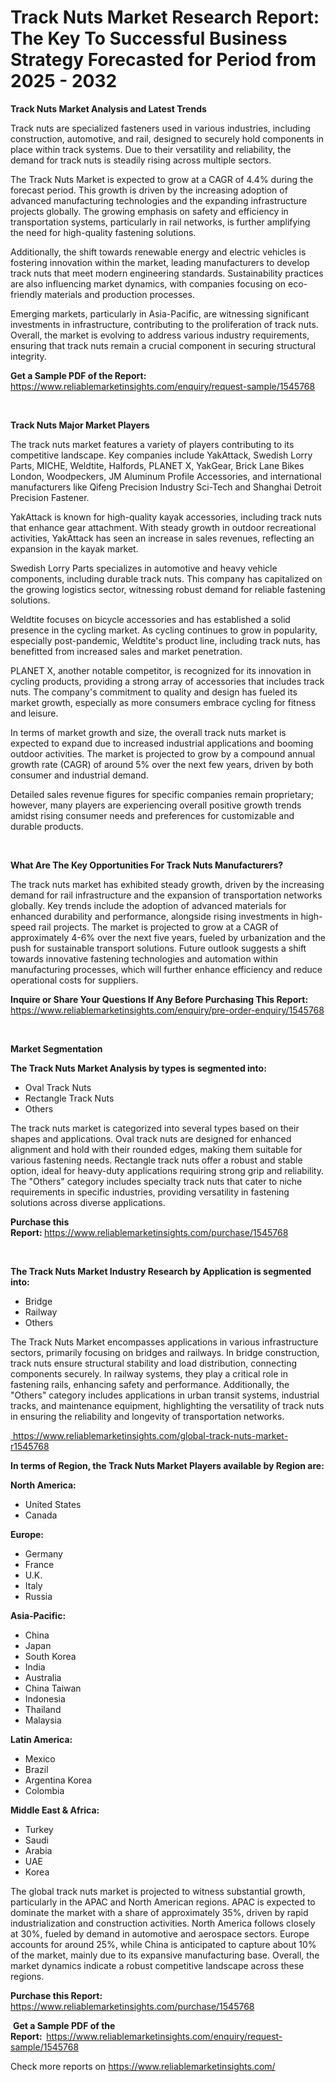 <p><h1>Track Nuts Market Research Report: The Key To Successful Business Strategy Forecasted for Period from 2025 - 2032</h1></p><p><strong>Track Nuts Market Analysis and Latest Trends</strong></p>
<p><p>Track nuts are specialized fasteners used in various industries, including construction, automotive, and rail, designed to securely hold components in place within track systems. Due to their versatility and reliability, the demand for track nuts is steadily rising across multiple sectors.</p><p>The Track Nuts Market is expected to grow at a CAGR of 4.4% during the forecast period. This growth is driven by the increasing adoption of advanced manufacturing technologies and the expanding infrastructure projects globally. The growing emphasis on safety and efficiency in transportation systems, particularly in rail networks, is further amplifying the need for high-quality fastening solutions. </p><p>Additionally, the shift towards renewable energy and electric vehicles is fostering innovation within the market, leading manufacturers to develop track nuts that meet modern engineering standards. Sustainability practices are also influencing market dynamics, with companies focusing on eco-friendly materials and production processes. </p><p>Emerging markets, particularly in Asia-Pacific, are witnessing significant investments in infrastructure, contributing to the proliferation of track nuts. Overall, the market is evolving to address various industry requirements, ensuring that track nuts remain a crucial component in securing structural integrity.</p></p>
<p><strong>Get a Sample PDF of the Report:&nbsp;</strong> <a href="https://www.reliablemarketinsights.com/enquiry/request-sample/1545768?utm_campaign=2010&utm_medium=2&utm_source=Github&utm_content=ia&utm_term=17022025&utm_id=track-nuts">https://www.reliablemarketinsights.com/enquiry/request-sample/1545768</a></p>
<p>&nbsp;</p>
<p><strong>Track Nuts Major Market Players</strong></p>
<p><p>The track nuts market features a variety of players contributing to its competitive landscape. Key companies include YakAttack, Swedish Lorry Parts, MICHE, Weldtite, Halfords, PLANET X, YakGear, Brick Lane Bikes London, Woodpeckers, JM Aluminum Profile Accessories, and international manufacturers like Qifeng Precision Industry Sci-Tech and Shanghai Detroit Precision Fastener.</p><p>YakAttack is known for high-quality kayak accessories, including track nuts that enhance gear attachment. With steady growth in outdoor recreational activities, YakAttack has seen an increase in sales revenues, reflecting an expansion in the kayak market.</p><p>Swedish Lorry Parts specializes in automotive and heavy vehicle components, including durable track nuts. This company has capitalized on the growing logistics sector, witnessing robust demand for reliable fastening solutions. </p><p>Weldtite focuses on bicycle accessories and has established a solid presence in the cycling market. As cycling continues to grow in popularity, especially post-pandemic, Weldtite's product line, including track nuts, has benefitted from increased sales and market penetration.</p><p>PLANET X, another notable competitor, is recognized for its innovation in cycling products, providing a strong array of accessories that includes track nuts. The company's commitment to quality and design has fueled its market growth, especially as more consumers embrace cycling for fitness and leisure.</p><p>In terms of market growth and size, the overall track nuts market is expected to expand due to increased industrial applications and booming outdoor activities. The market is projected to grow by a compound annual growth rate (CAGR) of around 5% over the next few years, driven by both consumer and industrial demand.</p><p>Detailed sales revenue figures for specific companies remain proprietary; however, many players are experiencing overall positive growth trends amidst rising consumer needs and preferences for customizable and durable products.</p></p>
<p>&nbsp;</p>
<p><strong>What Are The Key Opportunities For Track Nuts Manufacturers?</strong></p>
<p><p>The track nuts market has exhibited steady growth, driven by the increasing demand for rail infrastructure and the expansion of transportation networks globally. Key trends include the adoption of advanced materials for enhanced durability and performance, alongside rising investments in high-speed rail projects. The market is projected to grow at a CAGR of approximately 4-6% over the next five years, fueled by urbanization and the push for sustainable transport solutions. Future outlook suggests a shift towards innovative fastening technologies and automation within manufacturing processes, which will further enhance efficiency and reduce operational costs for suppliers.</p></p>
<p><strong>Inquire or Share Your Questions If Any Before Purchasing This Report:</strong> <a href="https://www.reliablemarketinsights.com/enquiry/pre-order-enquiry/1545768?utm_campaign=2010&utm_medium=2&utm_source=Github&utm_content=ia&utm_term=17022025&utm_id=track-nuts">https://www.reliablemarketinsights.com/enquiry/pre-order-enquiry/1545768</a></p>
<p>&nbsp;</p>
<p><strong>Market Segmentation</strong></p>
<p><strong>The Track Nuts Market Analysis by types is segmented into:</strong></p>
<p><ul><li>Oval Track Nuts</li><li>Rectangle Track Nuts</li><li>Others</li></ul></p>
<p><p>The track nuts market is categorized into several types based on their shapes and applications. Oval track nuts are designed for enhanced alignment and hold with their rounded edges, making them suitable for various fastening needs. Rectangle track nuts offer a robust and stable option, ideal for heavy-duty applications requiring strong grip and reliability. The "Others" category includes specialty track nuts that cater to niche requirements in specific industries, providing versatility in fastening solutions across diverse applications.</p></p>
<p><strong>Purchase this Report:&nbsp;</strong><a href="https://www.reliablemarketinsights.com/purchase/1545768?utm_campaign=2010&utm_medium=2&utm_source=Github&utm_content=ia&utm_term=17022025&utm_id=track-nuts">https://www.reliablemarketinsights.com/purchase/1545768</a></p>
<p>&nbsp;</p>
<p><strong>The Track Nuts Market Industry Research by Application is segmented into:</strong></p>
<p><ul><li>Bridge</li><li>Railway</li><li>Others</li></ul></p>
<p><p>The Track Nuts Market encompasses applications in various infrastructure sectors, primarily focusing on bridges and railways. In bridge construction, track nuts ensure structural stability and load distribution, connecting components securely. In railway systems, they play a critical role in fastening rails, enhancing safety and performance. Additionally, the "Others" category includes applications in urban transit systems, industrial tracks, and maintenance equipment, highlighting the versatility of track nuts in ensuring the reliability and longevity of transportation networks.</p></p>
<p><a href="https://www.reliablemarketinsights.com/global-track-nuts-market-r1545768?utm_campaign=2010&utm_medium=2&utm_source=Github&utm_content=ia&utm_term=17022025&utm_id=track-nuts">&nbsp;https://www.reliablemarketinsights.com/global-track-nuts-market-r1545768</a></p>
<p><strong>In terms of Region, the Track Nuts Market Players available by Region are:</strong></p>
<p>
    <p> <strong> North America: </strong>
        <ul>
            <li>United States</li>
            <li>Canada</li>
        </ul>
        </p> 
    <p> <strong> Europe: </strong>
        <ul>
            <li>Germany</li>
            <li>France</li>
            <li>U.K.</li>
            <li>Italy</li>
            <li>Russia</li>
        </ul>
        </p> 
    <p> <strong> Asia-Pacific: </strong>
        <ul>
            <li>China</li>
            <li>Japan</li>
            <li>South Korea</li>
            <li>India</li>
            <li>Australia</li>
            <li>China Taiwan</li>
            <li>Indonesia</li>
            <li>Thailand</li>
            <li>Malaysia</li>
        </ul>
        </p> 
    <p> <strong> Latin America: </strong>
        <ul>
            <li>Mexico</li>
            <li>Brazil</li>
            <li>Argentina Korea</li>
            <li>Colombia</li>
        </ul>
        </p> 
    <p> <strong> Middle East & Africa: </strong>
        <ul>
            <li>Turkey</li>
            <li>Saudi</li>
            <li>Arabia</li>
            <li>UAE</li>
            <li>Korea</li>
        </ul>
    </p>
    </p>
<p><p>The global track nuts market is projected to witness substantial growth, particularly in the APAC and North American regions. APAC is expected to dominate the market with a share of approximately 35%, driven by rapid industrialization and construction activities. North America follows closely at 30%, fueled by demand in automotive and aerospace sectors. Europe accounts for around 25%, while China is anticipated to capture about 10% of the market, mainly due to its expansive manufacturing base. Overall, the market dynamics indicate a robust competitive landscape across these regions.</p></p>
<p><strong>Purchase this Report: </strong><a href="https://www.reliablemarketinsights.com/purchase/1545768?utm_campaign=2010&utm_medium=2&utm_source=Github&utm_content=ia&utm_term=17022025&utm_id=track-nuts">https://www.reliablemarketinsights.com/purchase/1545768</a></p>
<p>&nbsp;<strong>Get a Sample PDF of the Report:&nbsp;&nbsp;</strong><a href="https://www.reliablemarketinsights.com/enquiry/request-sample/1545768?utm_campaign=2010&utm_medium=2&utm_source=Github&utm_content=ia&utm_term=17022025&utm_id=track-nuts">https://www.reliablemarketinsights.com/enquiry/request-sample/1545768</a></p>
<p><strong></strong></p>
<p>Check more reports on <a href="https://www.reliablemarketinsights.com/?utm_campaign=2010&utm_medium=2&utm_source=Github&utm_content=ia&utm_term=17022025&utm_id=track-nuts">https://www.reliablemarketinsights.com/</a></p>